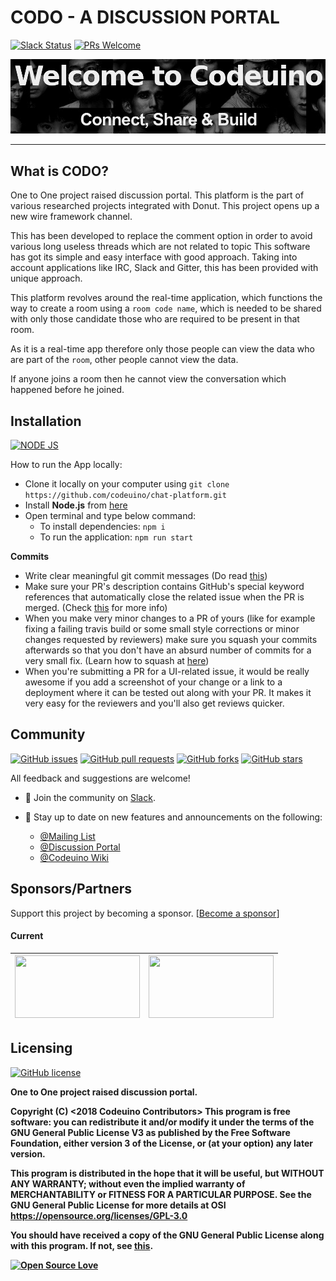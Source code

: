 # CODO - A DISCUSSION PORTAL

[![Slack Status](https://img.shields.io/badge/slack-chat-yellow.svg?logo=slack&style=flat-square)](https://codeuino.slack.com) [![PRs Welcome](https://img.shields.io/badge/PRs-welcome-brightgreen.svg?style=flat-square&logo=github)](http://makeapullrequest.com)

![codeuino](READMEassets/codeuino.png)


---
## What is CODO?

One to One project raised discussion portal. This platform is the part of various researched projects integrated with Donut. This project opens up a new wire framework channel.

This has been developed to replace the comment option in order to avoid various long useless threads which are not related to topic
This software has got its simple and easy interface with good approach. Taking into account applications like IRC, Slack and Gitter, this has been provided with unique approach.

This platform revolves around the real-time application, which functions the way to create a room using a `room code name`, which is needed to be shared with only those candidate those who are required to be present in that room.

As it is a real-time app therefore only those people can view the data who are part of the `room`, other people cannot view the data.

If anyone joins a room then he cannot view the conversation which happened before he joined.

## Installation

[![NODE JS](http://img.shields.io/badge/Node-JS-teal.svg?style=for-the-badge&logo=node.js)](https://nodejs.org/en/)

How to run the App locally:
* Clone it locally on your computer using `git clone https://github.com/codeuino/chat-platform.git`
* Install **Node.js** from [here](https://nodejs.org/en/)
* Open terminal and type below command:
  - To install dependencies: `npm i`
  - To run the application: `npm run start`
    

**Commits**
* Write clear meaningful git commit messages (Do read [this](http://chris.beams.io/posts/git-commit/))
* Make sure your PR's description contains GitHub's special keyword references that automatically close the related issue when the PR is merged. (Check [this](https://github.com/blog/1506-closing-issues-via-pull-requests) for more info)
* When you make very minor changes to a PR of yours (like for example fixing a failing travis build or some small style corrections or minor changes requested by reviewers) make sure you squash your commits afterwards so that you don't have an absurd number of commits for a very small fix. (Learn how to squash at [here](https://davidwalsh.name/squash-commits-git))
* When you're submitting a PR for a UI-related issue, it would be really awesome if you add a screenshot of your change or a link to a deployment where it can be tested out along with your PR. It makes it very easy for the reviewers and you'll also get reviews quicker.

## Community

[![GitHub issues](https://img.shields.io/github/issues/codeuino/chat-platform?logo=github&style=social)](https://github.com/codeuino/chat-platform/issues) [![GitHub pull requests](https://img.shields.io/github/issues-pr/codeuino/chat-platform?logo=git&style=social)](https://github.com/codeuino/chat-platform/pulls) [![GitHub forks](https://img.shields.io/github/forks/codeuino/chat-platform?style=social)](https://github.com/codeuino/chat-platform/network) [![GitHub stars](https://img.shields.io/github/stars/codeuino/chat-platform?style=social)](https://github.com/codeuino/chat-platform/stargazers)

All feedback and suggestions are welcome!

* 💬 Join the community on [Slack](https://join.slack.com/t/codeuino/shared_invite/enQtMzcxOTQwNzE4NzcxLWEyNzUxYjI0ZThiNWUyYWI5MzJlMTNmODMxN2NjMTcxODJkZmFhNTVkYmUyOTQ1YzgzNTlmMTVkYzVhMzdmNTQ).
* 📣 Stay up to date on new features and announcements on the following:

  - [@Mailing List](codeuino-devel@googlegroups.com)
  - [@Discussion Portal](https://groups.google.com/d/forum/codeuino-devel)
  - [@Codeuino Wiki](wiki.codeuino.org)

## Sponsors/Partners

Support this project by becoming a sponsor.
[[Become a sponsor](https://codeuino.org/)]

#### Current


| <a href="https://www.womenwhocode.com/"><img src="https://secure.meetupstatic.com/photos/event/2/6/d/b/600_456849947.jpeg" width="200px" height="100px"></a> | <a href="https://www.digitalocean.com/"><img src="https://upload.wikimedia.org/wikipedia/commons/f/ff/DigitalOcean_logo.svg" width="200px" height="100px"></a> |
|:-:|:-:|



## Licensing

[![GitHub license](https://img.shields.io/github/license/codeuino/chat-platform?logo=github&style=flat-square)](https://github.com/codeuino/chat-platform/blob/master/LICENSE)

<b>One to One project raised discussion portal.

   Copyright (C) <2018 Codeuino Contributors>
This program is free software: you can redistribute it and/or modify
    it under the terms of the GNU General Public License V3 as published by
    the Free Software Foundation, either version 3 of the License, or
    (at your option) any later version.

This program is distributed in the hope that it will be useful,
    but WITHOUT ANY WARRANTY; without even the implied warranty of
    MERCHANTABILITY or FITNESS FOR A PARTICULAR PURPOSE.  See the
    GNU General Public License for more details at OSI <https://opensource.org/licenses/GPL-3.0>

You should have received a copy of the GNU General Public License
    along with this program.  If not, see [this](http://www.gnu.org/licenses/>).
    
[![Open Source Love](https://badges.frapsoft.com/os/v2/open-source.svg?v=103)](https://github.com/codeuino/chat-platform)
